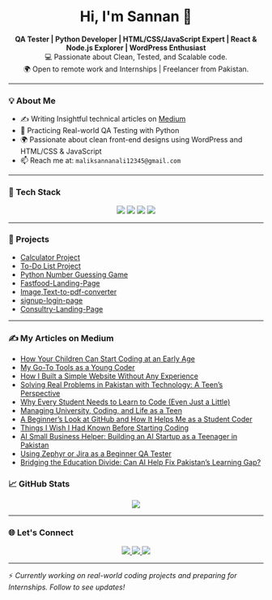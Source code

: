 <h1 align="center">Hi, I'm Sannan 👋</h1>

<p align="center">
  <strong>QA Tester | Python Developer | HTML/CSS/JavaScript Expert | React & Node.js Explorer | WordPress Enthusiast</strong><br/>
  💻 Passionate about Clean, Tested, and Scalable code. <br/>
  🌍 Open to remote work and Internships | Freelancer from Pakistan.
</p>

---

### 💡 About Me

- ✍️ Writing Insightful technical articles on [Medium](https://medium.com/@Sannan_Ali)  
- 🧪 Practicing Real-world QA Testing with Python  
- 🌍 Passionate about clean front-end designs using WordPress and HTML/CSS & JavaScript  
- 📫 Reach me at: `maliksannanali12345@gmail.com` 

---

### 🧰 Tech Stack

<p align="center">
  <img src="https://img.shields.io/badge/HTML5-orange?logo=html5&logoColor=white&style=for-the-badge" />
  <img src="https://img.shields.io/badge/CSS3-blue?logo=css3&logoColor=white&style=for-the-badge" />
  <img src="https://img.shields.io/badge/JavaScript-yellow?logo=javascript&logoColor=black&style=for-the-badge" />
  <img src="https://img.shields.io/badge/Python-blue?logo=python&logoColor=white&style=for-the-badge" />
</p>

---

### 📌 Projects
- [Calculator Project](https://github.com/sannanfusion/Projects-Sannan-Ali/tree/main/Html-Css-Javascript/calculator)
- [To-Do List Project](https://github.com/sannanfusion/Projects-Sannan-Ali/tree/main/Html-Css-Javascript/To-do-list)
- [Python Number Guessing Game](https://github.com/sannanfusion/Projects-Sannan-Ali/tree/main/python/number-guessing-game)
- [Fastfood-Landing-Page](https://github.com/sannanfusion/Projects-Sannan-Ali/tree/main/Html-Css-Javascript/Fastfood-Landing-Page)
- [Image,Text-to-pdf-converter](https://github.com/sannanfusion/Projects-Sannan-Ali/tree/main/Html-Css-Javascript/Image%2CText-to-pdf-converter)
- [signup-login-page](https://github.com/sannanfusion/Projects-Sannan-Ali/tree/main/Html-Css-Javascript/signup-login-page/login)
- [Consultry-Landing-Page](https://github.com/sannanfusion/Projects-Sannan-Ali/tree/main/Front-End-Development-Projects/Consultry-Landing-Page)

---

### ✍️ My Articles on Medium
- [How Your Children Can Start Coding at an Early Age](https://medium.com/@Sannan_Ali/how-your-children-can-start-coding-at-an-early-age-89811cc2496a)
- [My Go-To Tools as a Young Coder](https://medium.com/@Sannan_Ali/my-go-to-tools-as-a-young-coder-768f56d79be1)
- [How I Built a Simple Website Without Any Experience](https://medium.com/@Sannan_Ali/how-i-built-a-simple-website-without-any-experience-ae5d3d544bb2)
- [Solving Real Problems in Pakistan with Technology: A Teen’s Perspective](https://medium.com/@Sannan_Ali/solving-real-problems-in-pakistan-with-technology-a-teens-perspective-f5228da0d0d7)
- [Why Every Student Needs to Learn to Code (Even Just a Little)](https://medium.com/@Sannan_Ali/why-every-student-needs-to-learn-to-code-even-just-a-little-e4de3e746261)
- [Managing University, Coding, and Life as a Teen](https://medium.com/@Sannan_Ali/managing-university-coding-and-life-as-a-teen-08cceaf97b15)
- [A Beginner’s Look at GitHub and How It Helps Me as a Student Coder](https://medium.com/@Sannan_Ali/a-beginners-look-at-github-and-how-it-helps-me-as-a-student-coder-0c92c8a7887e)
- [Things I Wish I Had Known Before Starting Coding](https://medium.com/@Sannan_Ali/things-i-wish-i-had-known-before-starting-coding-ecd2676994f8)
- [AI Small Business Helper: Building an AI Startup as a Teenager in Pakistan](https://medium.com/@Sannan_Ali/ai-small-business-helper-building-an-ai-startup-as-a-teenager-in-pakistan-27ba047d5f71)
- [Using Zephyr or Jira as a Beginner QA Tester](https://medium.com/@Sannan_Ali/using-zephyr-or-jira-as-a-beginner-qa-tester-2c149873203d)
- [Bridging the Education Divide: Can AI Help Fix Pakistan’s Learning Gap?](https://medium.com/@Sannan_Ali/bridging-the-education-divide-can-ai-help-fix-pakistans-learning-gap-b0fc83643ca2)
### 📈 GitHub Stats

<p align="center">
  <img src="https://github-readme-stats.vercel.app/api?username=sannanfusion&show_icons=true&theme=default" />
</p>

---

### 🌐 Let's Connect

<p align="center">
    <a href="mailto:maliksannanali12345@gmail.com">
      <img src="https://img.shields.io/badge/Email-D14836?style=for-the-badge&logo=gmail&logoColor=white" />
    </a>
    <a href="https://www.linkedin.com/in/sannan-ali-869920378/">
      <img src="https://img.shields.io/badge/LinkedIn-blue?logo=linkedin&style=for-the-badge" />
    </a>
    <a href="https://medium.com/@Sannan_Ali">
      <img src="https://img.shields.io/badge/Medium-black?logo=medium&style=for-the-badge" />
    </a>
</p>

---

⚡ *Currently working on real-world coding projects and preparing for Internships. Follow to see updates!*
